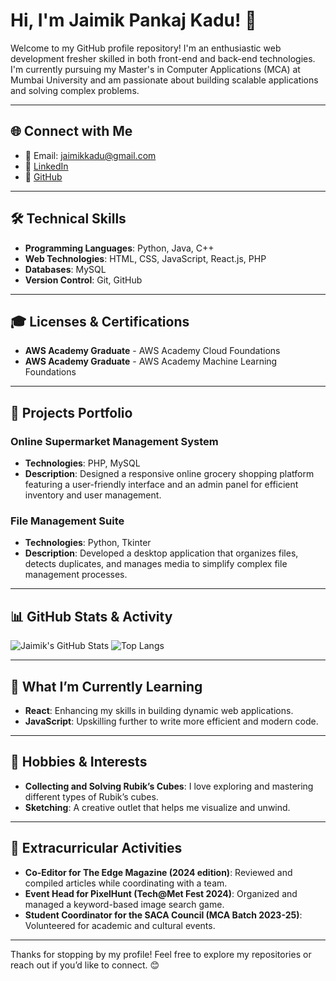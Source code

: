 # Hi, I'm Jaimik Pankaj Kadu! 👋

Welcome to my GitHub profile repository! I'm an enthusiastic web development fresher skilled in both front-end and back-end technologies. I'm currently pursuing my Master's in Computer Applications (MCA) at Mumbai University and am passionate about building scalable applications and solving complex problems.

---

## 🌐 Connect with Me
- 📧 Email: [jaimikkadu@gmail.com](mailto:jaimikkadu@gmail.com)
- 💼 [LinkedIn](https://linkedin.com/in/jaimik-kadu)
- 🐙 [GitHub](https://github.com/jaimik-kadu)

---

## 🛠️ Technical Skills
- **Programming Languages**: Python, Java, C++
- **Web Technologies**: HTML, CSS, JavaScript, React.js, PHP
- **Databases**: MySQL
- **Version Control**: Git, GitHub

---

## 🎓 Licenses & Certifications
- **AWS Academy Graduate** - AWS Academy Cloud Foundations
- **AWS Academy Graduate** - AWS Academy Machine Learning Foundations

---

## 🚀 Projects Portfolio

### Online Supermarket Management System
- **Technologies**: PHP, MySQL
- **Description**: Designed a responsive online grocery shopping platform featuring a user-friendly interface and an admin panel for efficient inventory and user management.

### File Management Suite
- **Technologies**: Python, Tkinter
- **Description**: Developed a desktop application that organizes files, detects duplicates, and manages media to simplify complex file management processes.

---

## 📊 GitHub Stats & Activity
<!-- You can use dynamic GitHub stats cards such as the ones provided by [GitHub Readme Stats](https://github.com/anuraghazra/github-readme-stats) -->
![Jaimik's GitHub Stats](https://github-readme-stats.vercel.app/api?username=jaimik-kadu&show_icons=true&theme=default)
![Top Langs](https://github-readme-stats.vercel.app/api/top-langs/?username=jaimik-kadu&layout=compact&theme=default)

---

## 🔭 What I’m Currently Learning
- **React**: Enhancing my skills in building dynamic web applications.
- **JavaScript**: Upskilling further to write more efficient and modern code.

---

## 🎨 Hobbies & Interests
- **Collecting and Solving Rubik’s Cubes**: I love exploring and mastering different types of Rubik’s cubes.
- **Sketching**: A creative outlet that helps me visualize and unwind.

---

## 🎉 Extracurricular Activities
- **Co-Editor for The Edge Magazine (2024 edition)**: Reviewed and compiled articles while coordinating with a team.
- **Event Head for PixelHunt (Tech@Met Fest 2024)**: Organized and managed a keyword-based image search game.
- **Student Coordinator for the SACA Council (MCA Batch 2023-25)**: Volunteered for academic and cultural events.

---

Thanks for stopping by my profile! Feel free to explore my repositories or reach out if you’d like to connect. 😊
